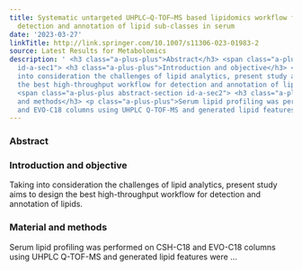 ```yaml
---
title: Systematic untargeted UHPLC–Q-TOF–MS based lipidomics workflow for improved
  detection and annotation of lipid sub-classes in serum
date: '2023-03-27'
linkTitle: http://link.springer.com/10.1007/s11306-023-01983-2
source: Latest Results for Metabolomics
description: ' <h3 class="a-plus-plus">Abstract</h3> <span class="a-plus-plus abstract-section
  id-a-sec1"> <h3 class="a-plus-plus">Introduction and objective</h3> <p class="a-plus-plus">Taking
  into consideration the challenges of lipid analytics, present study aims to design
  the best high-throughput workflow for detection and annotation of lipids.</p> </span>
  <span class="a-plus-plus abstract-section id-a-sec2"> <h3 class="a-plus-plus">Material
  and methods</h3> <p class="a-plus-plus">Serum lipid profiling was performed on CSH-C18
  and EVO-C18 columns using UHPLC Q-TOF-MS and generated lipid features were ...'
---
```

 <h3 class="a-plus-plus">Abstract</h3> <span class="a-plus-plus abstract-section id-a-sec1"> <h3 class="a-plus-plus">Introduction and objective</h3> <p class="a-plus-plus">Taking into consideration the challenges of lipid analytics, present study aims to design the best high-throughput workflow for detection and annotation of lipids.</p> </span> <span class="a-plus-plus abstract-section id-a-sec2"> <h3 class="a-plus-plus">Material and methods</h3> <p class="a-plus-plus">Serum lipid profiling was performed on CSH-C18 and EVO-C18 columns using UHPLC Q-TOF-MS and generated lipid features were ...